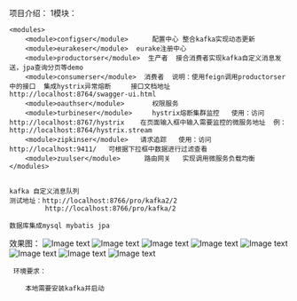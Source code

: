 项目介绍：
    1模块：

    <modules>
        <module>configser</module>      配置中心 整合kafka实现动态更新
        <module>eurakeser</module>  eurake注册中心
        <module>productorser</module>  生产者  接合消费者实现kafka自定义消息发送，jpa查询分页等demo
        <module>consumerser</module>  消费者  说明：使用feign调用productorser中的接口  集成hystrix异常熔断     接口文档地址 http://localhost:8764/swagger-ui.html
        <module>oauthser</module>       权限服务
        <module>turbineser</module>     hystrix熔断集群监控   使用：访问http://localhost:8767/hystrix    在页面输入框中输入需要监控的微服务地址  例：http://localhost:8764/hystrix.stream
        <module>zipkinser</module>   请求追踪   使用：访问 http://localhost:9411/   可根据下拉框中数据进行过滤查看  
        <module>zuulser</module>      路由网关   实现调用微服务负载均衡
    </modules>


    kafka 自定义消息队列
    测试地址：http://localhost:8766/pro/kafka2/2
             http://localhost:8766/pro/kafka/2
    
    数据库集成mysql mybatis jpa
    
    
效果图：
    ![Image text](https://github.com/liuxuleigithub/springclouddemo/blob/master/QQ%E6%88%AA%E5%9B%BE20181016145455.png)
    ![Image text](https://github.com/liuxuleigithub/springclouddemo/blob/master/QQ%E6%88%AA%E5%9B%BE20181016145709.png)
    ![Image text](https://github.com/liuxuleigithub/springclouddemo/blob/master/QQ%E6%88%AA%E5%9B%BE20181016145716.png)
    ![Image text](https://github.com/liuxuleigithub/springclouddemo/blob/master/QQ%E6%88%AA%E5%9B%BE20181016163949.png)
    ![Image text](https://github.com/liuxuleigithub/springclouddemo/blob/master/QQ%E6%88%AA%E5%9B%BE20181016165759.png)
    ![Image text](https://github.com/liuxuleigithub/springclouddemo/blob/master/QQ%E6%88%AA%E5%9B%BE20181016170059.png)
    ![Image text](https://github.com/liuxuleigithub/springclouddemo/blob/master/QQ%E6%88%AA%E5%9B%BE20181016170350.png)
    ![Image text](https://github.com/liuxuleigithub/springclouddemo/blob/master/QQ%E6%88%AA%E5%9B%BE20181016171439.png)
    

    
    
    


     环境要求：

        本地需要安装kafka并启动


 



